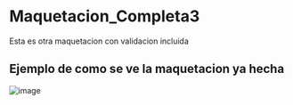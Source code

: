# Maquetacion_Completa3
Esta es otra maquetacion con validacion incluida 


## Ejemplo de como se ve la maquetacion ya hecha

![image](https://github.com/JJoosh/Maquetacion_Completa3/assets/122099216/9926aa83-4581-401b-af3f-b65d45cab849)
